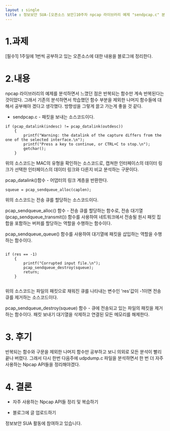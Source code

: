 ```yaml
---
layout : single
title : 정보보안 SUA-[오픈소스 보안]10주차 npcap 라이브러리 예제 "sendpcap.c" 분석
---
```


# 1.과제 

[필수1] 1주일에 1번씩 공부하고 있는 오픈소스에 대한 내용을 블로그에 정리한다.

# 2.내용

npcap 라이브러리의 예제를 분석하면서 느꼈던 점은 반복되는 함수만 계속 반복된다는 것이었다. 그래서 기존의 분석하면서 학습했던 함수 부분을 제외한 나머지 함수들에 대해서 공부해야 겠다고 생각했다. 
방향성을 그렇게 끌고 가는게 좋을 것 같다.

- sendpcap.c - 패킷을 보내는 소스코드이다. 
```	
if (pcap_datalink(indesc) != pcap_datalink(outdesc))
	{
		printf("Warning: the datalink of the capture differs from the one of the selected interface.\n");
		printf("Press a key to continue, or CTRL+C to stop.\n");
		getchar();
	}
```

위의 소스코드는 MAC의 유형을 확인하는 소스코드로, 캡쳐한 인터페이스의 데이터 링크가 선택한 인터페이스의 데이터 링크와 다른지 비교 분석하는 구문이다. 

pcap_datalink()함수 - 어댑터의 링크 계층을 반환한다.

```
squeue = pcap_sendqueue_alloc(caplen);

```
위의 소스코드는 전송 큐를 할당하는 소스코드이다. 

pcap_sendqueue_alloc() 함수 - 전송 큐를 할당하는 함수로, 전송 대기열(pcap_sendqueue_transmit()) 함수를 사용하여 네트워크에서 전송될 원시 패킷 집합을 포함하는 버퍼를 할당하는 역할을 수행하는 함수이다.

pcap_sendqueue_queue() 함수를 사용하여 대기열에 패킷을 삽입하는 역할을 수행하는 함수이다.

```

if (res == -1)
	{
		printf("Corrupted input file.\n");
		pcap_sendqueue_destroy(squeue);
		return;
	}
  
  ```
  위의 소스코드는 파일의 패킷으로 채워진 큐를 나타내는 변수인 'res'값이 -1이면 전송 큐를 제거하는 소스코드이다. 
  
  pcap_sendqueue_destroy(squeue) 함수 - 큐에 전송되고 있는 파일의 패킷을 제거하는 함수이다. 패킷 보내기 대기열을 삭제하고 연결된 모든 메모리를 해제한다. 
  
  # 3. 후기
 반복되는 함수와 구문을 제외한 나머지 함수만 공부하고 보니 의외로 모든 분석이 빨리 끝나 버렸다. 
 그래서 다시 한번 다음주에 udpdump.c 파일을 분석하면서 한 번 더 자주 사용하는 Npcap API들을 정리해야겠다.
 
 # 4. 결론
 
 - 자주 사용하는 Npcap API들 정리 및 복습하기

 - 블로그에 글 업로드하기



정보보안 SUA 활동에 참여하고 있습니다.
